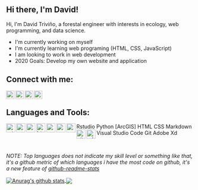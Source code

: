 ## Hi there, I'm David!

Hi, I'm David Triviño, a forestal engineer with interests in ecology, web programming, and data science.

- I'm currently working on myself
- I'm currently learning web programing (HTML, CSS, JavaScript)
- I am looking to work in web development
- 2020 Goals: Develop my own website and application

## Connect with me:

[<img align="left" alt="linkedin icon" witdth="22px" height="22" src="https://image.flaticon.com/icons/svg/174/174857.svg"/>][linkedin]
[<img align="left" alt="twitter icon" witdth="22px" height="22" src="https://image.flaticon.com/icons/svg/174/174876.svg"/>][twitter]
[<img align="left" alt="facebook icon" witdth="22px" height="22" src="https://image.flaticon.com/icons/svg/174/174848.svg"/>][facebook]
[<img align="left" alt="youtube icon" witdth="22px" height="22" src="https://image.flaticon.com/icons/svg/174/174883.svg"/>][youtube]

<br />

## Languages and Tools: 

<img align="left" alt="rstudio" witdth="24" height="24" src="https://icons.iconarchive.com/icons/papirus-team/papirus-apps/512/rstudio-icon.png"/>Rstudio
<img align="left" alt="python" witdth="24" height="24" src="https://upload.wikimedia.org/wikipedia/commons/thumb/c/c3/Python-logo-notext.svg/1024px-Python-logo-notext.svg.png"/>Python
<img align="left" alt="arcgis" witdth="24" height="24" src="https://www.gis247.com/images/2k19/timings/ArcGIS%20Square%20180px.png"/>[ArcGIS]
<img align="left" alt="html5" witdth="24" height="24" src="https://image.flaticon.com/icons/svg/1216/1216733.svg"/>HTML
<img align="left" alt="css" witdth="24" height="24" src="https://www.kindpng.com/picc/m/464-4640184_css3-png-download-css-icon-transparent-png.png"/>CSS
<img align="left" alt="markdown" witdth="24" height="24" src="https://ulyngs.github.io/rmarkdown-workshop-2019/slides/figures/rmarkdown.png"/>Markdown
<img align="left" alt="vscode" witdth="24" height="24" src="https://upload.wikimedia.org/wikipedia/commons/thumb/9/9a/Visual_Studio_Code_1.35_icon.svg/1024px-Visual_Studio_Code_1.35_icon.svg.png"/>Visual Studio Code
<img align="left" alt="git" witdth="24" height="24" src="https://cdn.freebiesupply.com/logos/thumbs/2x/git-logo.png"/>Git
<img align="left" alt="adobexd" witdth="24" height="24" src="https://cdn.iconscout.com/icon/free/png-512/adobe-xd-1869035-1583159.png"/>Adobe Xd

<br />

*NOTE: Top languages does not indicate my skill level or something like that, it's a github metric of which languages i have the most code on github, it's a new feature of [github-readme-stats](https://github.com/anuraghazra/github-readme-stats)*


<a href="https://github.com/anuraghazra/github-readme-stats">
  <img align="center" src="https://github-readme-stats.vercel.app/api?username=Detrivinog&show_icons=true&include_all_commits=true&theme=great-gatsby" alt="Anurag's github stats" />
</a>
<a href="https://github.com/anuraghazra/github-readme-stats">
  <img align="center" src="https://github-readme-stats.vercel.app/api/top-langs/?username=Detrivinog&layout=compact&theme=great-gatsby" />
</a>

[linkedin]: https://www.linkedin.com/in/david-esteban-trivi%C3%B1o-gonzalez-76b02b171/
[twitter]: https://twitter.com/detrivinog
[facebook]: https://www.facebook.com/david.e.trivino/
[youtube]: https://www.youtube.com/channel/UCL9mbgEcnXa751bTrlm39GQ